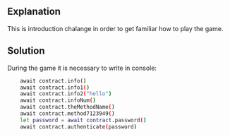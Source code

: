 ## Explanation

This is introduction chalange in order to get familiar how to play the game.

## Solution

During the game it is necessary to write in console:
```bash
    await contract.info()
    await contract.info1()
    await contract.info2("hello")
    await contract.infoNum()
    await contract.theMethodName()
    await contract.method7123949()
    let password = await contract.password()
    await contract.authenticate(password)
```